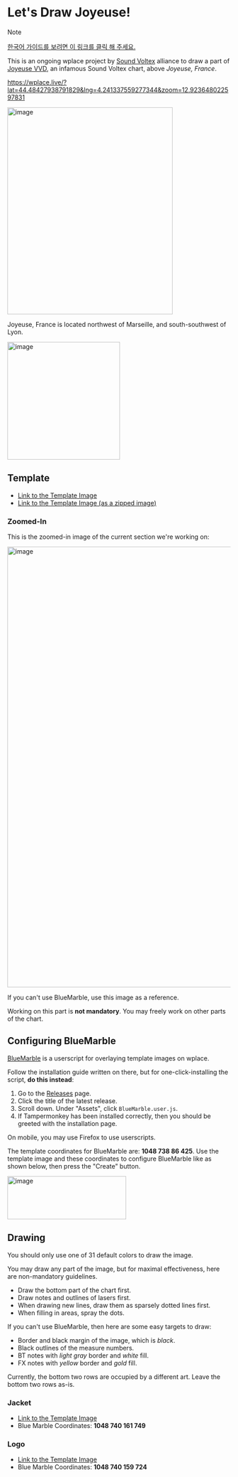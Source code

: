 # Let's Draw Joyeuse!

> [!NOTE]
> [한국어 가이드를 보려면 이 링크를 클릭 해 주세요.](./README.ko.md)

This is an ongoing wplace project by [Sound Voltex](https://wplace.live/join?id=01989f5c-68ff-7a63-8f28-d965e94dbab1) alliance to draw a part of [Joyeuse VVD](https://youtu.be/g8KqV90aeg8?t=26s), an infamous Sound Voltex chart, above *Joyeuse, France*.

<https://wplace.live/?lat=44.48427938791829&lng=4.241337559277344&zoom=12.923648022597831>

<img width="373" height="466" alt="image" src="https://github.com/user-attachments/assets/da4fc31a-d617-4179-9744-a093c07d2fb4" />

Joyeuse, France is located northwest of Marseille, and south-southwest of Lyon.

<img width="254" height="265" alt="image" src="https://github.com/user-attachments/assets/0a8c1790-4e15-4b73-b936-d69e057779e1" />

## Template

- [Link to the Template Image](./joyeuse_plan.png)
- [Link to the Template Image (as a zipped image)](./joyeuse_plan.zip)

### Zoomed-In

This is the zoomed-in image of the current section we're working on:

<img width="963" height="992" alt="image" src="https://github.com/user-attachments/assets/3cacfeed-8fff-4302-abc3-cbb4df317691" />

If you can't use BlueMarble, use this image as a reference.

Working on this part is **not mandatory**. You may freely work on other parts of the chart.

## Configuring BlueMarble

[BlueMarble](https://github.com/SwingTheVine/Wplace-BlueMarble) is a userscript for overlaying template images on wplace.

Follow the installation guide written on there, but for one-click-installing the script, **do this instead**:

1. Go to the [Releases](https://github.com/SwingTheVine/Wplace-BlueMarble/releases) page.
2. Click the title of the latest release.
3. Scroll down. Under "Assets", click `BlueMarble.user.js`.
4. If Tampermonkey has been installed correctly, then you should be greeted with the installation page.

On mobile, you may use Firefox to use userscripts.

The template coordinates for BlueMarble are: **1048 738 86 425**. Use the template image and these coordinates to configure BlueMarble like as shown below, then press the "Create" button.

<img width="268" height="97" alt="image" src="https://github.com/user-attachments/assets/ddbded3c-670d-44e5-9db0-48e991a83f57" />

## Drawing

You should only use one of 31 default colors to draw the image.

You may draw any part of the image, but for maximal effectiveness, here are non-mandatory guidelines.

- Draw the bottom part of the chart first.
- Draw notes and outlines of lasers first.
- When drawing new lines, draw them as sparsely dotted lines first.
- When filling in areas, spray the dots.

If you can't use BlueMarble, then here are some easy targets to draw:

- Border and black margin of the image, which is *black*.
- Black outlines of the measure numbers.
- BT notes with *light gray* border and *white* fill.
- FX notes with *yellow* border and *gold* fill.

Currently, the bottom two rows are occupied by a different art. Leave the bottom two rows as-is.

### Jacket

- [Link to the Template Image](./joyeuse_jacket_plan.png)
- Blue Marble Coordinates: **1048 740 161 749**

### Logo

- [Link to the Template Image](./sdvx_logo_plan.png)
- Blue Marble Coordinates: **1048 740 159 724**
